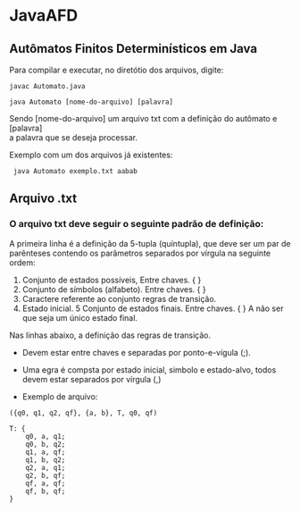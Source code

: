 # JavaAFD                                                                       
## Autômatos Finitos Determinísticos em Java                                   
                                                                                
Para compilar e executar, no diretótio dos arquivos, digite:                    
                                                                                
```javac Automato.java```                                                       
                                                                                
```java Automato [nome-do-arquivo] [palavra]```                                 
                                                                                
Sendo [nome-do-arquivo] um arquivo txt com a definição do autômato e [palavra]  
a palavra que se deseja processar.                                              
                                                                                
Exemplo com um dos arquivos já existentes:                                      
                                                                                
``` java Automato exemplo.txt aabab```                                            
                                                                                
                                                                                
## Arquivo .txt                                                                 
                                                                                
### O arquivo txt deve seguir o seguinte padrão de definição:                       
                                                                                
A primeira linha é a definição da 5-tupla (quíntupla), que deve ser um par de parênteses contendo os parâmetros separados por vírgula na seguinte ordem:

1. Conjunto de estados possíveis, Entre chaves. { }
2. Conjunto de símbolos (alfabeto). Entre chaves. { }
3. Caractere referente ao conjunto regras de transição.
4. Estado inicial.
5 Conjunto de estados finais. Entre chaves. { } A não ser que seja um único estado final.

Nas linhas abaixo, a definição das regras de transição.

- Devem estar entre chaves e separadas por ponto-e-vígula (;).

- Uma egra é compsta por estado inicial, simbolo e estado-alvo, todos devem estar separados por vírgula (,)

- Exemplo de arquivo:

```
({q0, q1, q2, qf}, {a, b}, T, q0, qf)

T: {
	q0, a, q1;
	q0, b, q2;
	q1, a, qf;
	q1, b, q2;
	q2, a, q1;
	q2, b, qf;
	qf, a, qf;
	qf, b, qf;
}
```
